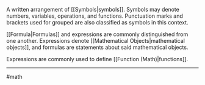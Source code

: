A written arrangement of [[Symbols|symbols]]. Symbols may denote numbers, variables, operations, and functions. Punctuation marks and brackets used for grouped are also classified as symbols in this context.

[[Formula|Formulas]] and expressions are commonly distinguished from one another. Expressions denote [[Mathematical Objects|mathematical objects]], and formulas are statements about said mathematical objects.

Expressions are commonly used to define [[Function (Math)|functions]].

---
#math 